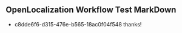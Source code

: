 ## OpenLocalization Workflow Test MarkDown
* c8dde6f6-d315-476e-b565-18ac0f04f548 thanks!

<!--HONumber=Sep16_HO1-->


